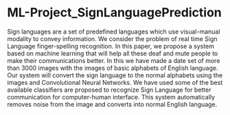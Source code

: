 # ML-Project_SignLanguagePrediction
 
Sign languages are a set of predefined languages which use visual-manual modality to convey information. We consider the problem of real time Sign Language finger-spelling recognition.
In this paper, we propose a system based on machine learning that will help all these deaf and mute people to make their communications better. In this we have made a date set of more than 3000 images with the images of basic alphabets of English language. Our system will convert the sign language to the normal alphabets using the images and Convolutional Neural Networks. We have used some of the best available classifiers are proposed to recognize Sign Language for better communication for computer-human interface. This system automatically removes noise from the image and converts into normal English language.
